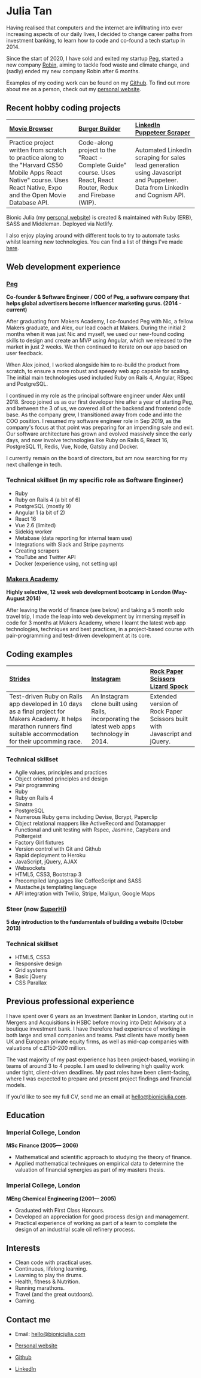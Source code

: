 Julia Tan
=========

Having realised that computers and the internet are infiltrating into ever increasing aspects of our daily lives, I decided to change career paths from investment banking, to learn how to code and co-found a tech startup in 2014.

Since the start of 2020, I have sold and exited my startup [Peg], started a new company [Robin], aiming to tackle food waste and climate change, and (sadly) ended my new company Robin after 6 months.

Examples of my coding work can be found on my [Github].
To find out more about me as a person, check out my [personal website].

Recent hobby coding projects
----------------------------

| [Movie Browser] | [Burger Builder] | [LinkedIn Puppeteer Scraper] |
|:------------ |:----------- | :----------- |
| Practice project written from scratch to practice along to the "Harvard CS50 Mobile Apps React Native" course. Uses React Native, Expo and the Open Movie Database API. | Code-along project to the "React - Complete Guide" course. Uses React, React Router, Redux and Firebase (WIP). | Automated LinkedIn scraping for sales lead generation using Javascript and Puppeteer. Data from LinkedIn and Cognism API. |

Bionic Julia (my [personal website]) is created & maintained with Ruby (ERB), SASS and Middleman. Deployed via Netlify.

I also enjoy playing around with different tools to try to automate tasks whilst learning new technologies. You can find a list of things I've made [here](https://bionicjulia.com/coding).


Web development experience
--------------------------

### [Peg](https://peg.co)
**Co-founder & Software Engineer / COO of Peg, a software company that helps global advertisers become influencer marketing gurus. (2014 - current)**

After graduating from Makers Academy, I co-founded Peg with Nic, a fellow Makers graduate, and Alex, our lead coach at Makers. During the initial 2 months when it was just Nic and myself, we used our new-found coding skills to design and create an MVP using Angular, which we released to the market in just 2 weeks. We then continued to iterate on our app based on user feedback.

When Alex joined, I worked alongside him to re-build the product from scratch, to ensure a more robust and speedy web app capable for scaling. The initial main technologies used included Ruby on Rails 4, Angular, RSpec and PostgreSQL.

I continued in my role as the principal software engineer under Alex until 2018. Sroop joined us as our first developer hire after a year of starting Peg, and between the 3 of us, we covered all of the backend and frontend code base. As the company grew, I transitioned away from code and into the COO position. I resumed my software engineer role in Sep 2019, as the company's focus at that point was preparing for an impending sale and exit. Our software architecture has grown and evolved massively since the early days, and now involve technologies like Ruby on Rails 6, React 16, PostgreSQL 11, Redis, Vue, Node, Gatsby and Docker.

I currently remain on the board of directors, but am now searching for my next challenge in tech.


### Technical skillset (in my specific role as Software Engineer)

  - Ruby
  - Ruby on Rails 4 (a bit of 6)
  - PostgreSQL (mostly 9)
  - Angular 1 (a bit of 2)
  - React 16
  - Vue 2.6 (limited)
  - Sidekiq worker
  - Metabase (data reporting for internal team use)
  - Integrations with Slack and Stripe payments
  - Creating scrapers
  - YouTube and Twitter API
  - Docker (experience using, not setting up)


### [Makers Academy](http://www.makersacademy.com)
**Highly selective, 12 week web development bootcamp in London (May-August 2014)**

After leaving the world of finance (see below) and taking a 5 month solo travel trip, I made the leap into web development by immersing myself in code for 3 months at Makers Academy, where I learnt the latest web app technologies, techniques and best practices, in a project-based course with pair-programming and test-driven development at its core.

Coding examples
---------------

| [Strides] | [Instagram] | [Rock Paper Scissors Lizard Spock] |
|:------------ |:----------- |:---------------------------------- |
| Test-driven Ruby on Rails app developed in 10 days as a final project for Makers Academy. It helps marathon runners find suitable accommodation for their upcomming race. | An Instagram clone built using Rails, incorporating the latest web apps technology in 2014. | Extended version of Rock Paper Scissors built with Javascript and jQuery. |

### Technical skillset

  - Agile values, principles and practices
  - Object­ oriented principles and design
  - Pair programming
  - Ruby
  - Ruby on Rails 4
  - Sinatra
  - PostgreSQL
  - Numerous Ruby gems including Devise, Bcrypt, Paperclip
  - Object relational mappers like ActiveRecord and Datamapper
  - Functional and unit testing with Rspec, Jasmine, Capybara and Poltergeist
  - Factory Girl fixtures
  - Version control with Git and Github
  - Rapid deployment to Heroku
  - JavaScript, jQuery, AJAX
  - Websockets
  - HTML5, CSS3, Bootstrap 3
  - Precompiled languages like CoffeeScript and SASS
  - Mustache.js templating language
  - API integration with Twilio, Stripe, Mailgun, Google Maps

### Steer (now [SuperHi](https://www.superhi.com/))
**5 day introduction to the fundamentals of building a website (October 2013)**

### Technical skillset

  - HTML5, CSS3
  - Responsive design
  - Grid systems
  - Basic jQuery
  - CSS Parallax


Previous professional experience
----------

I have spent over 6 years as an Investment Banker in London, starting out in Mergers and Acquisitions in HSBC before moving into Debt Advisory at a boutique investment bank. I have therefore had experience of working in both large and small companies and teams. Past clients have mostly been UK and European private equity firms, as well as mid-cap companies with valuations of c.£150-200 million.

The vast majority of my past experience has been project-based, working in teams of around 3 to 4 people. I am used to delivering high quality work under tight, client-driven deadlines. My past roles have been client-facing, where I was expected to prepare and present project findings and financial models.

If you'd like to see my full CV, send me an email at [hello@bionicjulia.com].


Education
----------

### Imperial College, London
**MSc Finance (2005&mdash; 2006)**

  - Mathematical and scientific approach to studying the theory of finance.
  - Applied mathematical techniques on empirical data to determine the valuation of financial synergies as part of my masters thesis.

### Imperial College, London
**MEng Chemical Engineering (2001&mdash; 2005)**

  - Graduated with First Class Honours.
  - Developed an appreciation for good process design and management.
  - Practical experience of working as part of a team to complete the design of an industrial scale oil refinery process.


Interests
---------

- Clean code with practical uses.
- Continuous, lifelong learning.
- Learning to play the drums.
- Health, fitness & Nutrition.
- Running marathons.
- Travel (and the great outdoors).
- Gaming.


Contact me
----------

- Email: [hello@bionicjulia.com]
- [Personal website]
- [Github]
- [LinkedIn]

  [Movie Browser]:https://github.com/juliatan/movie-browser
  [Burger Builder]:https://github.com/juliatan/burger-builder
  [LinkedIn Puppeteer Scraper]:https://github.com/juliatan/linkedin-scraper
  [Strides]:https://github.com/juliatan/racefinder
  [Instagram]:https://github.com/juliatan/instagram
  [Rock Paper Scissors Lizard Spock]:https://github.com/juliatan/rockpaperscissors

  [Makers Academy]:https://makers.tech/
  
  [hello@bionicjulia.com]: mailto:hello@bionicjulia.co
  [Personal website]: https://bionicjulia.com
  [Github]:https://github.com/juliatan
  [LinkedIn]:https://linkedin.com/in/juliatan
  [Twitter]:http://twitter.com/bionicjulia
  [Peg]:https://peg.co
  [Robin]:https://heyrobin.co
